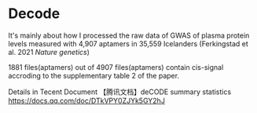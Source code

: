 # Decode
It's mainly about how I processed the raw data of GWAS of plasma protein levels measured with 4,907 aptamers in 35,559 Icelanders (Ferkingstad et al. 2021 _Nature genetics_)

1881 files(aptamers) out of 4907 files(aptamers) contain cis-signal accroding to the supplementary table 2 of the paper.

Details in Tecent Document 【腾讯文档】deCODE summary statistics
https://docs.qq.com/doc/DTkVPY0ZJYk5GY2hJ

